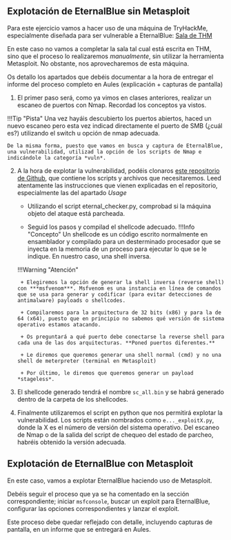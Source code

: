 ## Explotación de EternalBlue sin Metasploit

Para este ejercicio vamos a hacer uso de una máquina de TryHackMe, especialmente diseñada para ser vulnerable a EternalBlue: [Sala de THM](https://tryhackme.com/room/blue)

En este caso no vamos a completar la sala tal cual está escrita en THM, sino que el proceso lo realizaremos *manualmente*, sin utilizar la herramienta Metasploit. No obstante, nos aprovecharemos de esta máquina.

Os detallo los apartados que debéis documentar a la hora de entregar el informe del proceso completo en Aules (explicación + capturas de pantalla)

1. El primer paso será, como ya vimos en clases anteriores, realizar un escaneo de puertos con Nmap. Recordad los conceptos ya vistos.
   
!!!Tip "Pista"
    Una vez hayáis descubierto los puertos abiertos, haced un nuevo escaneo pero esta vez indicad directamente el puerto de SMB (¿cuál es?) utilizando el switch u opción de nmap adecuada.

    De la misma forma, puesto que vamos en busca y captura de EternalBlue, una vulnerabilidad, utilizad la opción de los scripts de Nmap e indicándole la categoría *vuln*.

2. A la hora de explotar la vulnerabilidad, podéis clonaros [este repositorio de Github](https://github.com/3ndG4me/AutoBlue-MS17-010), que contiene los scripts y archivos que necesitaremos.
   Leed atentamente las instrucciones que vienen explicadas en el repositorio, especialmente las del apartado *Usage*

    + Utilizando el script eternal_checker.py, comprobad si la máquina objeto del ataque está parcheada.
  
    + Seguid los pasos y compilad el shellcode adecuado.
    !!!Info "Concepto"
        Un shellcode es un código escrito normalmente en ensamblador y compilado para un desterminado procesador que se inyecta en la memoria de un proceso para ejecutar lo que se le indique. En nuestro caso, una shell inversa.
    
    !!!Warning "Atención"

        + Elegiremos la opción de generar la shell inversa (reverse shell) con ***msfvenom***. Msfvenom es una instancia en línea de comandos que se usa para generar y codificar (para evitar detecciones de antimalware) payloads o shellcodes.

        + Compilaremos para la arquitectura de 32 bits (x86) y para la de 64 (x64), puesto que en principio no sabemos qué versión de sistema operativo estamos atacando.
  
        + Os preguntará a qué puerto debe conectarse la reverse shell para cada una de las dos arquitecturas. **Poned puertos diferentes.**

        + Le diremos que queremos generar una shell normal (cmd) y no una shell de meterpreter (terminal en Metasploit)

        + Por último, le diremos que queremos generar un payload *stageless*.

3. El shellcode generado tendrá el nombre `sc_all.bin` y se habrá generado dentro de la carpeta de los shellcodes.
   
4. Finalmente utilizaremos el script en python que nos permitirá explotar la vulnerabilidad. Los scripts están nombrados como `e..._exploitX.py`, donde la X es el número de versión del sistema operativo. Del escaneo de Nmap o de la salida del script de chequeo del estado de parcheo, habréis obtenido la versión adecuada.

## Explotación de EternalBlue con Metasploit

En este caso, vamos a explotar EternalBlue haciendo uso de Metasploit.

Debéis seguir el proceso que ya se ha comentado en la sección correspondiente; iniciar `msfconsole`, buscar un exploit para EternalBlue, configurar las opciones correspondientes y lanzar el exploit.

Este proceso debe quedar reflejado con detalle, incluyendo capturas de pantalla, en un informe que se entregará en Aules.
